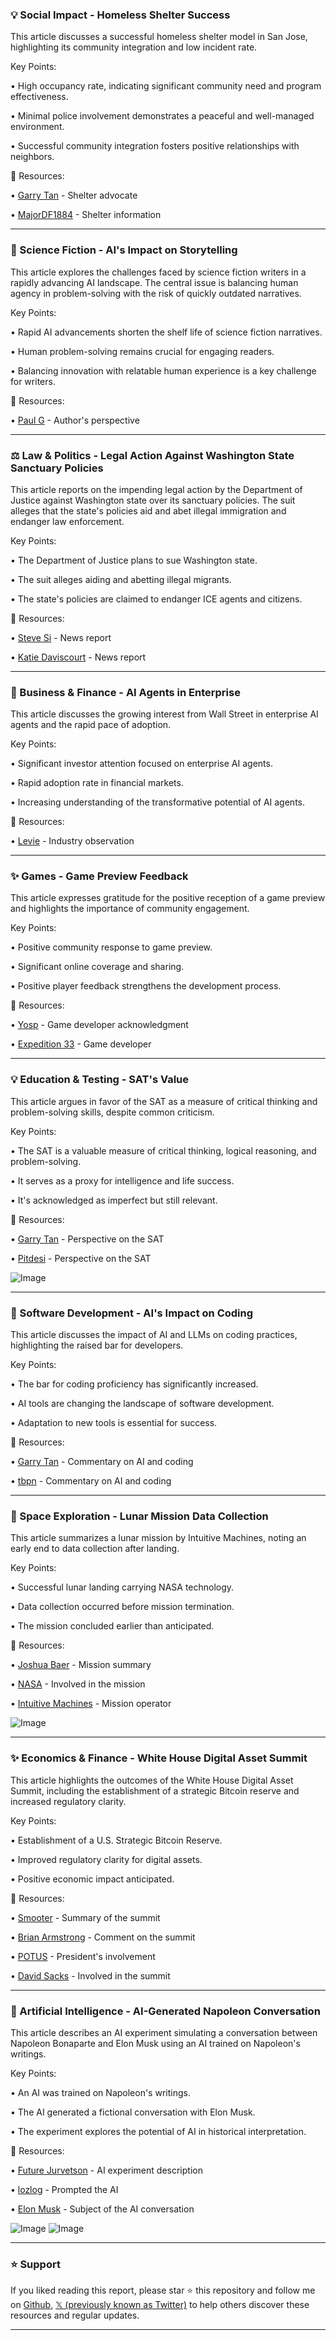 ### 💡 Social Impact - Homeless Shelter Success

This article discusses a successful homeless shelter model in San Jose, highlighting its community integration and low incident rate.

Key Points:

•  High occupancy rate, indicating significant community need and program effectiveness.

•  Minimal police involvement demonstrates a peaceful and well-managed environment.

•  Successful community integration fosters positive relationships with neighbors.


🔗 Resources:

• [Garry Tan](https://x.com/garrytan) -  Shelter advocate

• [MajorDF1884](https://x.com/MajorDF1884) - Shelter information


---
### 🤖 Science Fiction - AI's Impact on Storytelling

This article explores the challenges faced by science fiction writers in a rapidly advancing AI landscape.  The central issue is balancing human agency in problem-solving with the risk of quickly outdated narratives.

Key Points:

•  Rapid AI advancements shorten the shelf life of science fiction narratives.

•  Human problem-solving remains crucial for engaging readers.

•  Balancing innovation with relatable human experience is a key challenge for writers.


🔗 Resources:

• [Paul G](https://x.com/paulg) -  Author's perspective


---
### ⚖️ Law & Politics - Legal Action Against Washington State Sanctuary Policies

This article reports on the impending legal action by the Department of Justice against Washington state over its sanctuary policies. The suit alleges that the state's policies aid and abet illegal immigration and endanger law enforcement.

Key Points:

•  The Department of Justice plans to sue Washington state.

•  The suit alleges aiding and abetting illegal migrants.

•  The state's policies are claimed to endanger ICE agents and citizens.


🔗 Resources:

• [Steve Si](https://x.com/stevesi) - News report

• [Katie Daviscourt](https://x.com/KatieDaviscourt) - News report


---
### 🚀 Business & Finance - AI Agents in Enterprise

This article discusses the growing interest from Wall Street in enterprise AI agents and the rapid pace of adoption.

Key Points:

•  Significant investor attention focused on enterprise AI agents.

•  Rapid adoption rate in financial markets.

•  Increasing understanding of the transformative potential of AI agents.


🔗 Resources:

• [Levie](https://x.com/levie) - Industry observation


---
### ✨ Games - Game Preview Feedback

This article expresses gratitude for the positive reception of a game preview and highlights the importance of community engagement.

Key Points:

•  Positive community response to game preview.

•  Significant online coverage and sharing.

•  Positive player feedback strengthens the development process.


🔗 Resources:

• [Yosp](https://x.com/yosp) - Game developer acknowledgment

• [Expedition 33](https://x.com/expedition33) - Game developer


---
### 💡 Education & Testing - SAT's Value

This article argues in favor of the SAT as a measure of critical thinking and problem-solving skills, despite common criticism.

Key Points:

•  The SAT is a valuable measure of critical thinking, logical reasoning, and problem-solving.

•  It serves as a proxy for intelligence and life success.

•  It's acknowledged as imperfect but still relevant.


🔗 Resources:

• [Garry Tan](https://x.com/garrytan) -  Perspective on the SAT

• [Pitdesi](https://x.com/pitdesi) -  Perspective on the SAT

![Image](https://pbs.twimg.com/media/GlcxHxiXUAAIle5?format=jpg&name=small)


---
### 🤖 Software Development - AI's Impact on Coding

This article discusses the impact of AI and LLMs on coding practices, highlighting the raised bar for developers.

Key Points:

•  The bar for coding proficiency has significantly increased.

•  AI tools are changing the landscape of software development.

•  Adaptation to new tools is essential for success.


🔗 Resources:

• [Garry Tan](https://x.com/garrytan) -  Commentary on AI and coding

• [tbpn](https://x.com/tbpn) -  Commentary on AI and coding


---
### 🚀 Space Exploration - Lunar Mission Data Collection

This article summarizes a lunar mission by Intuitive Machines, noting an early end to data collection after landing.

Key Points:

•  Successful lunar landing carrying NASA technology.

•  Data collection occurred before mission termination.

•  The mission concluded earlier than anticipated.


🔗 Resources:

• [Joshua Baer](https://x.com/JoshuaBaer) - Mission summary

• [NASA](https://x.com/NASA) - Involved in the mission

• [Intuitive Machines](https://x.com/Int_Machines) - Mission operator

![Image](https://pbs.twimg.com/media/Gld1pNtXgAAQpkC?format=jpg&name=small)

---
### ✨  Economics & Finance -  White House Digital Asset Summit

This article highlights the outcomes of the White House Digital Asset Summit, including the establishment of a strategic Bitcoin reserve and increased regulatory clarity.

Key Points:

•  Establishment of a U.S. Strategic Bitcoin Reserve.

•  Improved regulatory clarity for digital assets.

•  Positive economic impact anticipated.


🔗 Resources:

• [Smooter](https://x.com/smooter) - Summary of the summit

• [Brian Armstrong](https://x.com/brian_armstrong) - Comment on the summit

• [POTUS](https://x.com/POTUS) - President's involvement

• [David Sacks](https://x.com/DavidSacks) - Involved in the summit


---
### 🤖 Artificial Intelligence - AI-Generated Napoleon Conversation

This article describes an AI experiment simulating a conversation between Napoleon Bonaparte and Elon Musk using an AI trained on Napoleon's writings.


Key Points:

•  An AI was trained on Napoleon's writings.

•  The AI generated a fictional conversation with Elon Musk.

•  The experiment explores the potential of AI in historical interpretation.


🔗 Resources:

• [Future Jurvetson](https://x.com/FutureJurvetson) - AI experiment description

• [lozlog](https://x.com/lozlog) -  Prompted the AI

• [Elon Musk](https://x.com/elonmusk) - Subject of the AI conversation


![Image](https://pbs.twimg.com/media/GldDnaqbwAE6eb9?format=jpg&name=small)
![Image](https://pbs.twimg.com/media/GldDpRibwAI-Klt?format=jpg&name=small)


---

### ⭐️ Support

If you liked reading this report, please star ⭐️ this repository and follow me on [Github](https://github.com/Drix10), [𝕏 (previously known as Twitter)](https://x.com/DRIX_10_) to help others discover these resources and regular updates.

---